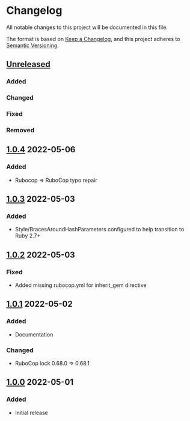 # Changelog
All notable changes to this project will be documented in this file.

The format is based on [Keep a Changelog](https://keepachangelog.com/en/1.0.0/),
and this project adheres to [Semantic Versioning](https://semver.org/spec/v2.0.0.html).

## [Unreleased]
### Added

### Changed

### Fixed

### Removed

## [1.0.4] 2022-05-06
### Added
* Rubocop => RuboCop typo repair

## [1.0.3] 2022-05-03
### Added
* Style/BracesAroundHashParameters configured to help transition to Ruby 2.7+

## [1.0.2] 2022-05-03
### Fixed
* Added missing rubocop.yml for inherit_gem directive

## [1.0.1] 2022-05-02
### Added
* Documentation

### Changed
* RuboCop lock 0.68.0 => 0.68.1

## [1.0.0] 2022-05-01
### Added
* Initial release

[Unreleased]: https://github.com/rubocop-semver/rubocop-ruby2_2/compare/v1.0.4...HEAD
[1.0.4]: https://github.com/rubocop-semver/rubocop-ruby2_2/compare/v1.0.3...v1.0.4
[1.0.3]: https://github.com/rubocop-semver/rubocop-ruby2_2/compare/v1.0.2...v1.0.3
[1.0.2]: https://github.com/rubocop-semver/rubocop-ruby2_2/compare/v1.0.1...v1.0.2
[1.0.1]: https://github.com/rubocop-semver/rubocop-ruby2_2/compare/v1.0.0...v1.0.1
[1.0.0]: https://github.com/rubocop-semver/rubocop-ruby2_2/compare/b86f10e2f7a0ad4081b07782b3b924ef67acdeab...v1.0.0
